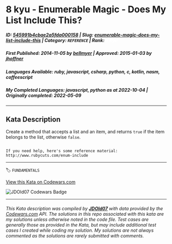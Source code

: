 # 8 kyu - Enumerable Magic - Does My List Include This?

##### **ID**: [545991b4cbae2a5fda000158](https://www.codewars.com/kata/545991b4cbae2a5fda000158) | **Slug**: [enumerable-magic-does-my-list-include-this](https://www.codewars.com/kata/545991b4cbae2a5fda000158) | **Category**: `REFERENCE` | **Rank**: <span style="color:white">8 kyu</span>

##### **First Published**: 2014-11-05 ***by*** [bellmyer](https://www.codewars.com/users/bellmyer) | **Approved**: 2015-01-03 ***by*** [jhoffner](https://www.codewars.com/users/jhoffner)

##### **Languages Available**: ruby, javascript, csharp, python, c, kotlin, nasm, coffeescript

##### **My Completed Languages**: javascript, python ***as at*** 2022-10-04 | **Originally completed**: 2022-05-09

---

## Kata Description


Create a method that accepts a list and an item, and returns `true` if the item belongs to the list, otherwise `false`.



~~~if:ruby

If you need help, here's some reference material: http://www.rubycuts.com/enum-include

~~~

---


🏷 `FUNDAMENTALS`


[View this Kata on Codewars.com](https://www.codewars.com/kata/545991b4cbae2a5fda000158)

![](https://www.codewars.com/users/jdold07/badges/large "JDOld07 Codewars Badge")

---

###### *This Kata description was compiled by [**JDOld07**](https://tpstech.dev) with data provided by the [Codewars.com](https://www.codewars.com) API.  The solutions in this repo associated with this kata are my solutions unless otherwise noted in the code file.  Test cases are generally those as provided in the Kata, but may include additional test cases I created while coding my solution.  My solutions are not always commented as the solutions are rarely submitted with comments.*
